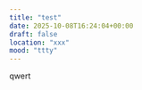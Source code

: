 ```yaml
---
title: "test"
date: 2025-10-08T16:24:04+00:00
draft: false
location: "xxx"
mood: "ttty"
---
```


qwert
